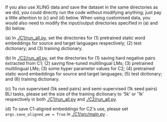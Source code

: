 If you also use XLING data and save the dataset in the same directories as we did, you could directly run the code without modifying anything; just pay a little attention to (c) and (d) below. When using customised data, you would also need to modify the input/output directories specified in (a) and (b) below. 

(a) In [./C1/run_all.py](https://github.com/cambridgeltl/ContrastiveBLI/blob/main/C1/run_all.py), set the directories for (1) pretrained static word embeddings for source and target languages respectively; (2) test dictionary; and (3) training dictionary.

(b) In [./C2/run_all.py](https://github.com/cambridgeltl/ContrastiveBLI/blob/main/C2/run_all.py), set the directories for (1) saving hard negative pairs extracted from C1; (2) saving fine-tuned multilingual LMs; (3) pretrained multilingual LMs; (3) some hyper parameter values for C2; (4) pretrained static word embeddings for source and target languages; (5) test dictionary; and (6) training dictionary.

(c) To run supervised (5k seed pairs) and semi-supervised (1k seed pairs) BLI tasks, please set the size of the training dictionary to '5k' or '1k' respectively in both [./C1/run_all.py](https://github.com/cambridgeltl/ContrastiveBLI/blob/main/C1/run_all.py) and [./C2/run_all.py](https://github.com/cambridgeltl/ContrastiveBLI/blob/main/C2/run_all.py).

(d) To save C1-aligned embeddings for C2's use, please set ```args.save_aligned_we = True``` in [./C1/src/main.py](https://github.com/cambridgeltl/ContrastiveBLI/blob/main/C1/src/main.py) .
